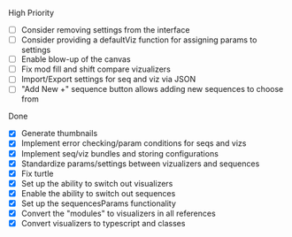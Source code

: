 High Priority

- [ ] Consider removing settings from the interface
- [ ] Consider providing a defaultViz function for assigning params to settings
- [ ] Enable blow-up of the canvas
- [ ] Fix mod fill and shift compare vizualizers
- [ ] Import/Export settings for seq and viz via JSON
- [ ] "Add New +" sequence button allows adding new sequences to choose from

Done
- [x] Generate thumbnails
- [x] Implement error checking/param conditions for seqs and vizs
- [x] Implement seq/viz bundles and storing configurations
- [x] Standardize params/settings between vizualizers and sequences
- [x] Fix turtle
- [x] Set up the ability to switch out visualizers
- [x] Enable the ability to switch out sequences
- [x] Set up the sequencesParams functionality
- [x] Convert the "modules" to visualizers in all references
- [x] Convert visualizers to typescript and classes
